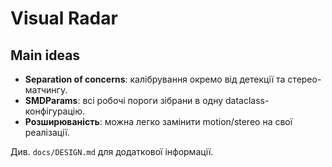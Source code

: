 # Visual Radar 

## Main ideas
- **Separation of concerns**: калібрування окремо від детекції та стерео-матчингу.
- **SMDParams**: всі робочі пороги зібрани в одну dataclass-конфігурацію.
- **Розширюваність**: можна легко замінити motion/stereo на свої реалізації.

Див. `docs/DESIGN.md` для додаткової інформації.
